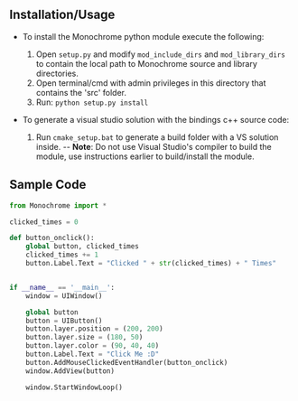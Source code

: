 ## Installation/Usage

- To install the Monochrome python module execute the following:
    1) Open ```setup.py``` and modify ```mod_include_dirs``` and ```mod_library_dirs```
    to contain the local path to Monochrome source and library directories.
    2) Open terminal/cmd with admin privileges in this directory that contains the 'src' folder.
    3) Run: ```python setup.py install```
    

- To generate a visual studio solution with the bindings c++ source code:
    1) Run ```cmake_setup.bat``` to generate a build folder with a VS solution inside.
    -- **Note**: Do not use Visual Studio's compiler to build the module, use instructions earlier to build/install the module.
        
    

## Sample Code

```py
from Monochrome import *

clicked_times = 0

def button_onclick():
    global button, clicked_times
    clicked_times += 1
    button.Label.Text = "Clicked " + str(clicked_times) + " Times"


if __name__ == '__main__':
    window = UIWindow()

    global button
    button = UIButton()
    button.layer.position = (200, 200)
    button.layer.size = (180, 50)
    button.layer.color = (90, 40, 40)
    button.Label.Text = "Click Me :D"
    button.AddMouseClickedEventHandler(button_onclick)
    window.AddView(button)

    window.StartWindowLoop()
```